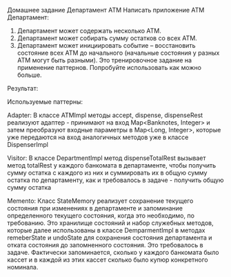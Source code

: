 Домашнее задание
Департамент ATM
Написать приложение ATM Департамент:
1) Департамент может содержать несколько ATM.
2) Департамент может собирать сумму остатков со всех ATM.
3) Департамент может инициировать событие – восстановить состояние всех
ATM до начального (начальные состояния у разных ATM могут быть
разными).
Это тренировочное задание на применение паттернов.
Попробуйте использовать как можно больше.

Результат:

Используемые паттерны:

Adapter:
В классе ATMImpl методы accept, dispense, dispenseRest
реализуют адаптер - принимают на вход Map<Banknotes, Integer>
и затем преобразуют входные параметры в Map<Long, Integer>,
которые уже передаются на вход аналогичных методов уже в 
классе DispenserImpl

Visitor:
В классе DepartmentImpl метод dispenseTotalRest вызывает 
метод totalRest у каждого банкомата в департаменте, чтобы получить
сумму остатка с каждого из них и суммировать их в общую сумму 
остатка по департаменту, как и требовалось в задаче - получить 
общую сумму остатка

Memento:
Класс StateMemory реализует сохранение текущего состояния при изменениях
в департаменте и запоминание определенного текущего состояния, когда это
необходимо, по требованию. Это хранилище состояний и набор служебных методов,
которые далее использованы в классе DemparmentImpl  в методах remeberState и
undoState для сохранения состояния департамента и отката состояния до
запомненного состояния. Это требовалось в задаче. Фактически запоминается,
сколько у каждого банкомата было кассет и в каждой из этих кассет сколько
было купюр конкретного номинала.
